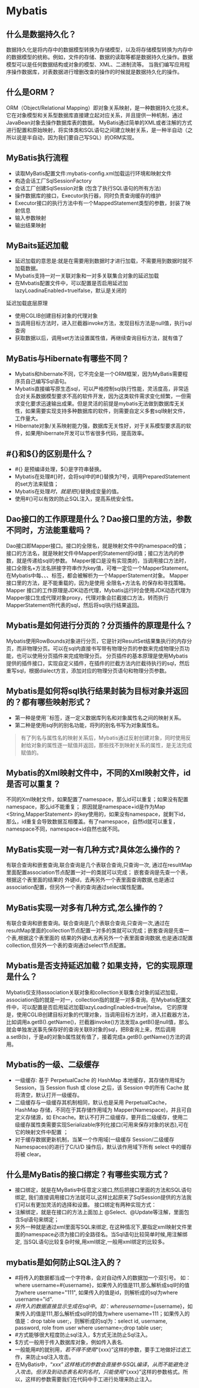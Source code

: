 # Mybatis
## 什么是数据持久化？
数据持久化是将内存中的数据模型转换为存储模型，以及将存储模型转换为内存中的数据模型的统称。例如，文件的存储、数据的读取等都是数据持久化操作。数据模型可以是任何数据结构或对象的模型、XML、二进制流等。 当我们编写应用程序操作数据库，对表数据进行增删改查的操作的时候就是数据持久化的操作。
## 什么是ORM？
ORM（Object/Relational Mapping）即对象关系映射，是一种数据持久化技术。它在对象模型和关系型数据库直接建立起对应关系，并且提供一种机制，通过JavaBean对象去操作数据库表的数据。 MyBatis通过简单的XML或者注解的方式进行配置和原始映射，将实体类和SQL语句之间建立映射关系，是一种半自动（之所以说是半自动，因为我们要自己写SQL）的ORM实现。
## MyBatis执行流程
- 读取MyBatis配置文件:mybatis-config.xml加载运行环境和映射文件
- 构造会话工厂SqlSessionFactory
- 会话工厂创建SqlSession对象 (包含了执行SQL语句的所有方法)
- 操作数据库的接口，Executor执行器，同时负责查询缓存的维护
- Executor接口的执行方法中有一个MappedStatement类型的参数，封装了映射信息
- 输入参数映射
- 输出结果映射
## MyBaits延迟加载
- 延迟加载的意思是:就是在需要用到数据时才进行加载，不需要用到数据时就不加载数据。
- Mybatis支持一对一关联对象和一对多关联集合对象的延迟加载
- 在Mvbatis配置文件中，可以配置是否启用延迟加lazyLoadinaEnabled=truelfalse，默认是关闭的

延迟加载底层原理
- 使用CGLIB创建目标对象的代理对象
- 当调用目标方法时，进入拦截器invoke方法，发现目标方法是null值，执行sql查询
- 获取数据以后，调用set方法设置属性值，再继续查询目标方法，就有值了
## MyBatis与Hibernate有哪些不同？
- Mybatis和hibernate不同，它不完全是一个ORM框架，因为MyBatis需要程序员自己编写Sql语句。
- Mybatis直接编写原生态sql，可以严格控制sql执行性能，灵活度高，非常适合对关系数据模型要求不高的软件开发，因为这类软件需求变化频繁，一但需求变化要求迅速输出成果。但是灵活的前提是mybatis无法做到数据库无关性，如果需要实现支持多种数据库的软件，则需要自定义多套sql映射文件，工作量大。
- Hibernate对象/关系映射能力强，数据库无关性好，对于关系模型要求高的软件，如果用hibernate开发可以节省很多代码，提高效率。
## #{}和${}的区别是什么？
- #{} 是预编译处理，${}是字符串替换。
- Mybatis在处理#{}时，会将sql中的#{}替换为?号，调用PreparedStatement的set方法来赋值；
- Mybatis在处理${}时，就是把${}替换成变量的值。
- 使用#{}可以有效的防止SQL注入，提高系统安全性。
## Dao接口的工作原理是什么？Dao接口里的方法，参数不同时，方法能重载吗？
Dao接口即Mapper接口。接口的全限名，就是映射文件中的namespace的值；接口的方法名，就是映射文件中Mapper的Statement的id值；接口方法内的参数，就是传递给sql的参数。 Mapper接口是没有实现类的，当调用接口方法时，接口全限名+方法名拼接字符串作为key值，可唯一定位一个MapperStatement。在Mybatis中每、、、标签，都会被解析为一个MapperStatement对象。 Mapper接口里的方法，是不能重载的，因为是使用 全限名+方法名 的保存和寻找策略。Mapper 接口的工作原理是JDK动态代理，Mybatis运行时会使用JDK动态代理为Mapper接口生成代理对象proxy，代理对象会拦截接口方法，转而执行MapperStatement所代表的sql，然后将sql执行结果返回。
## Mybatis是如何进行分页的？分页插件的原理是什么？
Mybatis使用RowBounds对象进行分页，它是针对ResultSet结果集执行的内存分页，而非物理分页。可以在sql内直接书写带有物理分页的参数来完成物理分页功能，也可以使用分页插件来完成物理分页。 分页插件的基本原理是使用Mybatis提供的插件接口，实现自定义插件，在插件的拦截方法内拦截待执行的sql，然后重写sql，根据dialect方言，添加对应的物理分页语句和物理分页参数。
## Mybatis是如何将sql执行结果封装为目标对象并返回的？都有哪些映射形式？
- 第一种是使用``标签，逐一定义数据库列名和对象属性名之间的映射关系。
- 第二种是使用sql列的别名功能，将列的别名书写为对象属性名。
> 有了列名与属性名的映射关系后，Mybatis通过反射创建对象，同时使用反射给对象的属性逐一赋值并返回，那些找不到映射关系的属性，是无法完成赋值的。
## Mybatis的Xml映射文件中，不同的Xml映射文件，id是否可以重复？
不同的Xml映射文件，如果配置了namespace，那么id可以重复；如果没有配置namespace，那么id不能重复； 原因就是namespace+id是作为Map <String,MapperStatement> 的key使用的，如果没有namespace，就剩下id，那么，id重复会导致数据互相覆盖。有了namespace，自然id就可以重复，namespace不同，namespace+id自然也就不同。
## MyBatis实现一对一有几种方式?具体怎么操作的？
有联合查询和嵌套查询,联合查询是几个表联合查询,只查询一次, 通过在resultMap里面配置association节点配置一对一的类就可以完成； 嵌套查询是先查一个表，根据这个表里面的结果的 外键id，去再另外一个表里面查询数据,也是通过association配置，但另外一个表的查询通过select属性配置。
## MyBatis实现一对多有几种方式,怎么操作的？
有联合查询和嵌套查询。联合查询是几个表联合查询,只查询一次,通过在resultMap里面的collection节点配置一对多的类就可以完成；嵌套查询是先查一个表,根据这个表里面的 结果的外键id,去再另外一个表里面查询数据,也是通过配置collection,但另外一个表的查询通过select节点配置。
## Mybatis是否支持延迟加载？如果支持，它的实现原理是什么？
Mybatis仅支持association关联对象和collection关联集合对象的延迟加载，association指的就是一对一，collection指的就是一对多查询。在Mybatis配置文件中，可以配置是否启用延迟加载lazyLoadingEnabled=true|false。 它的原理是，使用CGLIB创建目标对象的代理对象，当调用目标方法时，进入拦截器方法，比如调用a.getB().getName()，拦截器invoke()方法发现a.getB()是null值，那么就会单独发送事先保存好的查询关联B对象的sql，把B查询上来，然后调用a.setB(b)，于是a的对象b属性就有值了，接着完成a.getB().getName()方法的调用。
## Mybatis的一级、二级缓存
- 一级缓存: 基于 PerpetualCache 的 HashMap 本地缓存，其存储作用域为 Session，当 Session flush 或 close 之后，该 Session 中的所有 Cache 就将清空，默认打开一级缓存。
- 二级缓存与一级缓存其机制相同，默认也是采用 PerpetualCache，HashMap 存储，不同在于其存储作用域为 Mapper(Namespace)，并且可自定义存储源，如 Ehcache。默认不打开二级缓存，要开启二级缓存，使用二级缓存属性类需要实现Serializable序列化接口(可用来保存对象的状态),可在它的映射文件中配置 ；
- 对于缓存数据更新机制，当某一个作用域(一级缓存 Session/二级缓存Namespaces)的进行了C/U/D 操作后，默认该作用域下所有 select 中的缓存将被 clear。
## 什么是MyBatis的接口绑定？有哪些实现方式？
- 接口绑定，就是在MyBatis中任意定义接口,然后把接口里面的方法和SQL语句绑定, 我们直接调用接口方法就可以,这样比起原来了SqlSession提供的方法我们可以有更加灵活的选择和设置。 接口绑定有两种实现方式：
- 注解绑定，就是在接口的方法上面加上 @Select、@Update等注解，里面包含Sql语句来绑定；
- 另外一种就是通过xml里面写SQL来绑定, 在这种情况下,要指定xml映射文件里面的namespace必须为接口的全路径名。当Sql语句比较简单时候,用注解绑定, 当SQL语句比较复杂时候,用xml绑定,一般用xml绑定的比较多。
## mybatis是如何防止SQL注入的？
- #将传入的数据都当成一个字符串，会对自动传入的数据加一个双引号。 如：where username=#{username}，如果传入的值是111,那么解析成sql时的值为where username="111", 如果传入的值是id，则解析成的sql为where username="id".
- $将传入的数据直接显示生成在sql中。如：where username=${username}，如果传入的值是111,那么解析成sql时的值为where username=111；如果传入的值是：drop table user;，则解析成的sql为：select id, username, password, role from user where username=;drop table user;
- #方式能够很大程度防止sql注入，$方式无法防止Sql注入。
- $方式一般用于传入数据库对象，例如传入表名.
- 一般能用#的就别用$，若不得不使用“${xxx}”这样的参数，要手工地做好过滤工作，来防止sql注入攻击。
- 在MyBatis中，“${xxx}”这样格式的参数会直接参与SQL编译，从而不能避免注入攻击。但涉及到动态表名和列名时，只能使用“${xxx}”这样的参数格式。所以，这样的参数需要我们在代码中手工进行处理来防止注入。